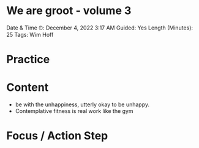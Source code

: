# We are groot - volume 3

Date & Time ⏰: December 4, 2022 3:17 AM
Guided: Yes
Length (Minutes): 25
Tags: Wim Hoff

# Practice

# Content

- be with the unhappiness, utterly okay to be unhappy.
- Contemplative fitness is real work like the gym

# Focus / Action Step